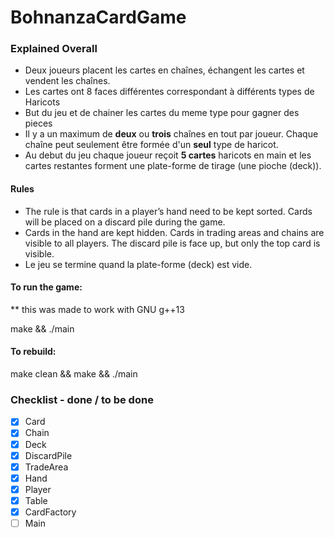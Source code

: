# BohnanzaCardGame

### Explained Overall
- Deux joueurs placent les cartes en chaînes, échangent les cartes et vendent les chaînes.
- Les cartes ont 8 faces différentes correspondant à différents types de Haricots
- But du jeu et de chainer les cartes du meme type pour gagner des pieces
- Il y a un maximum de **deux** ou **trois** chaînes en tout par joueur. Chaque chaîne peut
  seulement être formée d'un **seul** type de haricot.
- Au debut du jeu chaque joueur reçoit __5 cartes__ haricots en main et les cartes restantes forment une plate-forme de tirage (une pioche (deck)).
#### Rules
- The rule is that cards in a player’s hand need to be kept sorted. Cards will be placed on a discard pile during the
  game.
- Cards in the hand are kept hidden. Cards in trading areas and chains are visible to all players. The discard
  pile is face up, but only the top card is visible.
- Le jeu se termine quand la plate-forme (deck) est vide.

#### To run the game:
** this was made to work with GNU g++13

make && ./main

#### To rebuild:

make clean && make && ./main


###  Checklist - done / to be done

- [x] Card
- [x] Chain
- [x] Deck
- [x] DiscardPile
- [x] TradeArea
- [x] Hand
- [x] Player
- [x] Table
- [x] CardFactory
- [ ] Main
